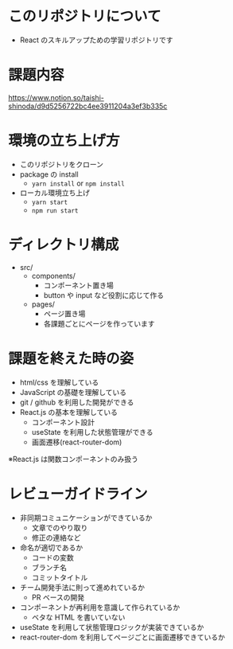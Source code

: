 # このリポジトリについて

- React のスキルアップための学習リポジトリです

# 課題内容

https://www.notion.so/taishi-shinoda/d9d5256722bc4ee3911204a3ef3b335c

# 環境の立ち上げ方

- このリポジトリをクローン
- package の install
  - `yarn install` or `npm install`
- ローカル環境立ち上げ
  - `yarn start`
  - `npm run start`

# ディレクトリ構成

- src/
  - components/
    - コンポーネント置き場
    - button や input など役割に応じて作る
  - pages/
    - ページ置き場
    - 各課題ごとにページを作っています

# 課題を終えた時の姿

- html/css を理解している
- JavaScript の基礎を理解している
- git / github を利用した開発ができる
- React.js の基本を理解している
  - コンポーネント設計
  - useState を利用した状態管理ができる
  - 画面遷移(react-router-dom)

※React.js は関数コンポーネントのみ扱う

# レビューガイドライン

- 非同期コミュニケーションができているか
  - 文章でのやり取り
  - 修正の連絡など
- 命名が適切であるか
  - コードの変数
  - ブランチ名
  - コミットタイトル
- チーム開発手法に則って進めれているか
  - PR ベースの開発
- コンポーネントが再利用を意識して作られているか
  - ベタな HTML を書いていない
- useState を利用して状態管理ロジックが実装できているか
- react-router-dom を利用してページごとに画面遷移できているか
